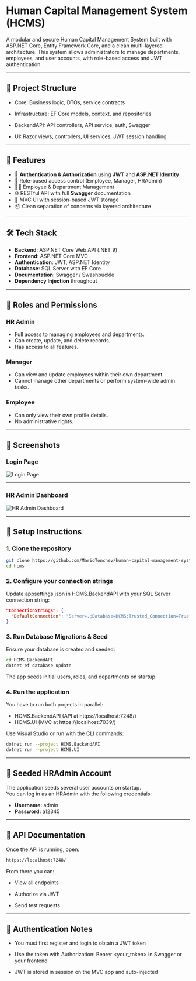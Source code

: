 # Human Capital Management System (HCMS)

A modular and secure Human Capital Management System built with ASP.NET Core, Entity Framework Core, and a clean multi-layered architecture. This system allows administrators to manage departments, employees, and user accounts, with role-based access and JWT authentication.

---

## 📂 Project Structure

- Core: Business logic, DTOs, service contracts

- Infrastructure: EF Core models, context, and repositories

- BackendAPI: API controllers, API service, auth, Swagger

- UI: Razor views, controllers, UI services, JWT session handling

---

## 🚀 Features

- 🔐 **Authentication & Authorization** using **JWT** and **ASP.NET Identity**
- 👥 Role-based access control (Employee, Manager, HRAdmin)
- 🧑‍💼 Employee & Department Management
- 🌐 RESTful API with full **Swagger** documentation
- 🎨 MVC UI with session-based JWT storage
- 📦 Clean separation of concerns via layered architecture

---

## 🛠️ Tech Stack

- **Backend**: ASP.NET Core Web API (.NET 9)
- **Frontend**: ASP.NET Core MVC
- **Authentication**: JWT, ASP.NET Identity
- **Database**: SQL Server with EF Core
- **Documentation**: Swagger / Swashbuckle
- **Dependency Injection** throughout

---

## 👥 Roles and Permissions

### HR Admin
- Full access to managing employees and departments.
- Can create, update, and delete records.
- Has access to all features.

### Manager
- Can view and update employees within their own department.
- Cannot manage other departments or perform system-wide admin tasks.

### Employee
- Can only view their own profile details.
- No administrative rights.

---

## 📸 Screenshots

### Login Page

![Login Page](https://github.com/user-attachments/assets/bf0d44c3-c295-400e-a583-0f2b4047f8a8)

---

### HR Admin Dashboard

![HR Admin Dashboard](https://github.com/user-attachments/assets/ef788d1f-4bdc-4635-a4e0-f5d3c5a02969)

---

## 🔧 Setup Instructions

### 1. Clone the repository

```bash
git clone https://github.com/MarioTonchev/human-capital-management-system.git hcms
cd hcms
```

### 2. Configure your connection strings
Update appsettings.json in HCMS.BackendAPI with your SQL Server connection string:

```json
"ConnectionStrings": {
  "DefaultConnection": "Server=.;Database=HCMS;Trusted_Connection=True;"
}
```

### 3. Run Database Migrations & Seed
Ensure your database is created and seeded:

```bash
cd HCMS.BackendAPI
dotnet ef database update
```

The app seeds initial users, roles, and departments on startup.

### 4. Run the application
You have to run both projects in parallel:

- HCMS.BackendAPI (API at https://localhost:7248/)
- HCMS.UI (MVC at https://localhost:7039/)

Use Visual Studio or run with the CLI commands:
```bash
dotnet run --project HCMS.BackendAPI
dotnet run --project HCMS.UI
```

---

## 🔑 Seeded HRAdmin Account

The application seeds several user accounts on startup.  
You can log in as an HRAdmin with the following credentials:

- **Username:** admin  
- **Password:** a12345

---

## 🧪 API Documentation
Once the API is running, open:

```bash
https://localhost:7248/
```

From there you can:

- View all endpoints

- Authorize via JWT

- Send test requests

---

## 🔐 Authentication Notes

- You must first register and login to obtain a JWT token

- Use the token with Authorization: Bearer <your_token> in Swagger or your frontend

- JWT is stored in session on the MVC app and auto-injected
